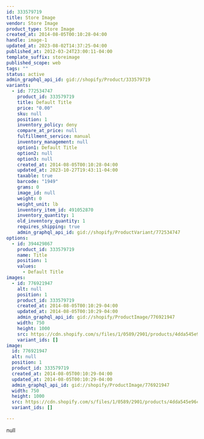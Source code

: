 ```yaml
---
id: 333579719
title: Store Image
vendor: Store Image
product_type: Store Image
created_at: 2014-08-05T00:10:28-04:00
handle: image-1
updated_at: 2023-08-02T14:37:25-04:00
published_at: 2012-03-24T23:00:11-04:00
template_suffix: storeimage
published_scope: web
tags: ""
status: active
admin_graphql_api_id: gid://shopify/Product/333579719
variants:
  - id: 772534747
    product_id: 333579719
    title: Default Title
    price: "0.00"
    sku: null
    position: 1
    inventory_policy: deny
    compare_at_price: null
    fulfillment_service: manual
    inventory_management: null
    option1: Default Title
    option2: null
    option3: null
    created_at: 2014-08-05T00:10:28-04:00
    updated_at: 2023-10-27T19:43:11-04:00
    taxable: true
    barcode: "1949"
    grams: 0
    image_id: null
    weight: 0
    weight_unit: lb
    inventory_item_id: 491052870
    inventory_quantity: 1
    old_inventory_quantity: 1
    requires_shipping: true
    admin_graphql_api_id: gid://shopify/ProductVariant/772534747
options:
  - id: 394429867
    product_id: 333579719
    name: Title
    position: 1
    values:
      - Default Title
images:
  - id: 776921947
    alt: null
    position: 1
    product_id: 333579719
    created_at: 2014-08-05T00:10:29-04:00
    updated_at: 2014-08-05T00:10:29-04:00
    admin_graphql_api_id: gid://shopify/ProductImage/776921947
    width: 750
    height: 1000
    src: https://cdn.shopify.com/s/files/1/0589/2901/products/4dda545e96c2809969102a4c0819853d.jpeg?v=1407211829
    variant_ids: []
image:
  id: 776921947
  alt: null
  position: 1
  product_id: 333579719
  created_at: 2014-08-05T00:10:29-04:00
  updated_at: 2014-08-05T00:10:29-04:00
  admin_graphql_api_id: gid://shopify/ProductImage/776921947
  width: 750
  height: 1000
  src: https://cdn.shopify.com/s/files/1/0589/2901/products/4dda545e96c2809969102a4c0819853d.jpeg?v=1407211829
  variant_ids: []

---
```


null
